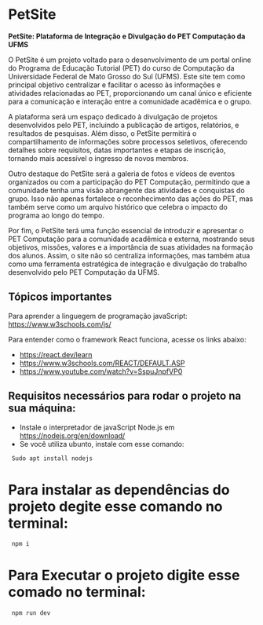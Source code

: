 # PetSite
**PetSite: Plataforma de Integração e Divulgação do PET Computação da UFMS**

O PetSite é um projeto voltado para o desenvolvimento de um portal online do Programa de Educação Tutorial (PET) do curso de Computação da Universidade Federal de Mato Grosso do Sul (UFMS). Este site tem como principal objetivo centralizar e facilitar o acesso às informações e atividades relacionadas ao PET, proporcionando um canal único e eficiente para a comunicação e interação entre a comunidade acadêmica e o grupo.

A plataforma será um espaço dedicado à divulgação de projetos desenvolvidos pelo PET, incluindo a publicação de artigos, relatórios, e resultados de pesquisas. Além disso, o PetSite permitirá o compartilhamento de informações sobre processos seletivos, oferecendo detalhes sobre requisitos, datas importantes e etapas de inscrição, tornando mais acessível o ingresso de novos membros.

Outro destaque do PetSite será a galeria de fotos e vídeos de eventos organizados ou com a participação do PET Computação, permitindo que a comunidade tenha uma visão abrangente das atividades e conquistas do grupo. Isso não apenas fortalece o reconhecimento das ações do PET, mas também serve como um arquivo histórico que celebra o impacto do programa ao longo do tempo.

Por fim, o PetSite terá uma função essencial de introduzir e apresentar o PET Computação para a comunidade acadêmica e externa, mostrando seus objetivos, missões, valores e a importância de suas atividades na formação dos alunos. Assim, o site não só centraliza informações, mas também atua como uma ferramenta estratégica de integração e divulgação do trabalho desenvolvido pelo PET Computação da UFMS.

## Tópicos importantes 
Para aprender a linguegem de programação javaScript: https://www.w3schools.com/js/

Para entender como o framework React funciona, acesse os links abaixo: 
- https://react.dev/learn
- https://www.w3schools.com/REACT/DEFAULT.ASP
- https://www.youtube.com/watch?v=SspuJnpfVP0

## Requisitos necessários para rodar o projeto na sua máquina: 

- Instale o interpretador de javaScript Node.js em https://nodejs.org/en/download/
- Se você utiliza ubunto, instale com esse comando:
```bash
 Sudo apt install nodejs
```

# Para instalar as dependências do projeto degite esse comando no terminal: 

```bash
 npm i
```
# Para Executar o projeto digite esse comado no terminal:

```bash
 npm run dev 

```

